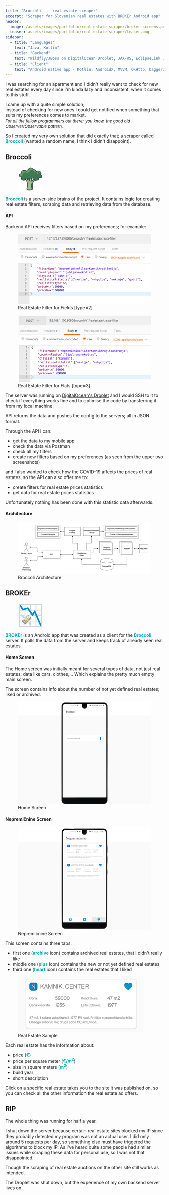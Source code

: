 ```yaml
---
title: "Broccoli --- real estate scraper"
excerpt: "Scraper for Slovenian real estates with BROKEr Android app"
header:
  image: /assets/images/portfolio/real-estate-scraper/broker-screens.png
  teaser: assets/images/portfolio/real-estate-scraper/teaser.png
sidebar:
  - title: "Languages"
    text: "Java, Kotlin"
  - title: "Backend"
    text: "Wildfly/JBoss on DigitalOcean Droplet, JAX-RS, EclipseLink JPA, PostgreSQL, JSoup"
  - title: "Client"
    text: "Android native app - Kotlin, AndroidX, MVVM, OKHttp, Dagger2, ViewBinding, ConstraintLayout"
---
```


I was searching for an apartment and I didn't really want to check for new real estates
every day since I'm kinda lazy and inconsistent, when it comes to this stuff.

I came up with a quite simple solution; 
<br>instead of checking for new ones 
I could get notified when something that suits my preferences comes to market.
<br><i><font size="2">For all the fellow programmers out there; you know, the good old Observer/Observable pattern.</font></i>

So I created my very own solution that did exactly that; a scraper called <b style="color:#00adb5">Broccoli</b> (wanted a random name, I think I didn't disappoint).

## Broccoli

<figure style="width: 80px; height:80px;margin-top:0px; margin-bottom:0px" class="align-left">
  <img src="/assets/images/portfolio/real-estate-scraper/broccoli-icon.png" alt="Broker Icon">
</figure> 

<b style="color:#00adb5">Broccoli</b> is a server-side brains of the project.
It contains logic for creating real estate filters, scraping data and retrieving data from the database.

#### API

Backend API receives filters based on my preferences; for example:
<figure class="align-center">
  <img src="/assets/images/portfolio/real-estate-scraper/broccoli-filter1.png" alt="Broccoli Field Filter">
  <figcaption>Real Estate Filter for Fields [type=2]</figcaption>
</figure> 

<figure class="align-center">
  <img src="/assets/images/portfolio/real-estate-scraper/broccoli-filter2.png" alt="Broccoli Flat Filter">
  <figcaption>Real Estate Filter for Flats [type=3]</figcaption>
</figure> 

The server was running on [DigitalOcean's Droplet](https://www.digitalocean.com/products/droplets/) and I would SSH to it to check if everything works fine 
and to optimise the code by transferring it from my local machine.

API returns the data and pushes the config to the servers; all in JSON format.

Through the API I can:
- get the data to my mobile app
- check the data via Postman
- check all my filters
- create new filters based on my preferences (as seen from the upper two screenshots)

and I also wanted to check how the COVID-19 affects the prices of real estates, so the API can also offer me to:  
- create filters for real estate prices statistics
- get data for real estate prices statistics

Unfortunately nothing has been done with this statistic data afterwards.

#### Architecture

<figure class="align-center">
  <img src="/assets/images/portfolio/real-estate-scraper/broccoli-architecture.png" alt="Broccoli Architecture">
  <figcaption>Broccoli Architecture</figcaption>
</figure> 

## BROKEr

<figure style="width: 80px; height:80px;margin-top:0px; margin-bottom:0px" class="align-left">
  <img src="/assets/images/portfolio/real-estate-scraper/broker-icon.png" alt="Broker Icon">
</figure> 

<b style="color:#00adb5">BROKEr</b> is an Android app that was created as a client for the <b style="color:#00adb5">Broccoli</b> server.
It polls the data from the server and keeps track of already seen real estates.

#### Home Screen
The Home screen was initially meant for several types of data, not just real estates; data like cars, clothes,... 
Which explains the pretty much empty main screen.

The screen contains info about the number of not yet defined real estates; liked or archived.

<figure class="align-center">
  <img src="/assets/images/portfolio/real-estate-scraper/broker-screen-home.png" alt="Home Screen">
  <figcaption>Home Screen</figcaption>
</figure>

#### Nepremičnine Screen

<figure class="align-center">
  <img src="/assets/images/portfolio/real-estate-scraper/broker-screen-nepremicnine.png" alt="Nepremicnine Screen">
  <figcaption>Nepremičnine Screen</figcaption>
</figure> 

This screen contains three tabs:
- first one (<b style="color:#00adb5">archive</b> icon) contains archived real estates, that I didn't really like
- middle one (<b style="color:#00adb5">plus</b> icon) contains the new or not yet defined real estates
- third one (<b style="color:#00adb5">heart</b> icon) contains the real estates that I liked

<figure style="width:400px" class="align-center">
  <img src="/assets/images/portfolio/real-estate-scraper/real-estate-sample.png" alt="Real Estate Sample">
  <figcaption>Real Estate Sample</figcaption>
</figure> 

Each real estate has the information about:
- price (<b style="color:#00adb5">€</b>)
- price per square meter (<b style="color:#00adb5">€/m<sup>2</sup></b>)
- size in square meters (<b style="color:#00adb5">m<sup>2</sup></b>)
- build year
- short description

Click on a specific real estate takes you to the site it was published on, 
so you can check all the other information the real estate ad offers.

## RIP
The whole thing was running for half a year.

I shut down the server because certain real estate sites blocked my IP since they probably detected my program was not an actual user.
I did only around 5 requests per day, so something else must have triggered the algorithms to block my IP. 
As I've heard quite some people had similar issues while scraping these data for personal use, so I was not that disappointed.

Though the scraping of real estate auctions on the other site still works as intended.

The Droplet was shut down, but the experience of my own backend server lives on. 